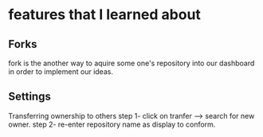 # features that I learned about

## Forks
fork is the another way to aquire some one's repository into our dashboard in order to implement our ideas. 

## Settings
Transferring ownership to others
step 1- click on tranfer --> search for new owner.
step 2- re-enter repository name as display to conform.





